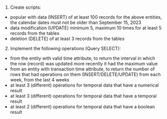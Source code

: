 1. Create scripts:
- popular with data (INSERT) of at least 100 records for the above entities, the calendar dates must not be older than September 15, 2023
- data modification (UPDATE) minimum 5, maximum 10 times for at least 5 records from the tables
- deletion (DELETE) of at least 3 records from the tables

2. Implement the following operations (Query SELECT):
- from the entity with valid time attribute, to return the interval in which the row (record) was updated more recently it had the maximum value
- from an entity with transaction time attribute, to return the number of rows that had operations on them (INSERT/DELETE/UPDATE) from each week, from the last 4 weeks
- at least 3 (different) operations for temporal data that have a numerical result
- at least 3 (different) operations for temporal data that have a temporal result
- at least 2 (different) operations for temporal data that have a boolean result
